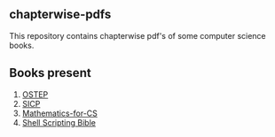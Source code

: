 ## chapterwise-pdfs

This repository contains chapterwise pdf's of some computer science books.

## Books present

1. [OSTEP](https://pages.cs.wisc.edu/~remzi/OSTEP/)
3. [SICP](https://mitpress.mit.edu/sites/default/files/sicp/index.html)
4. [Mathematics-for-CS](https://ocw.mit.edu/courses/electrical-engineering-and-computer-science/6-042j-mathematics-for-computer-science-fall-2010/index.htm)
5. [Shell Scripting Bible](https://github.com/Donivr/Linux-PDF/blob/master/Linux%20Command%20Line%20and%20Shell%20Scripting%20Bible%203rd%20Edition%20%7BPRG%7D.pdf)
